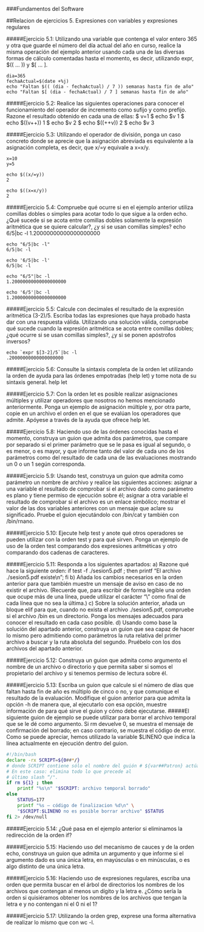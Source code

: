 ###Fundamentos del Software

##Relacion de ejercicios 5. Expresiones con variables y expresiones regulares

#####Ejercicio 5.1: Utilizando una variable que contenga el valor entero 365 y otra que guarde el número del día actual del año en curso, realice la misma operación del ejemplo anterior usando cada una de las diversas formas de cálculo comentadas hasta el momento, es decir, utilizando expr, $(( ... )) y $[ ... ].

	dia=365
    fechaActual=$(date +%j)
	echo "Faltan $(( (dia - fechaActual) / 7 )) semanas hasta fin de año"
    echo "Faltan $[ (dia - fechaActual) / 7 ] semanas hasta fin de año"

#####Ejercicio 5.2: Realice las siguientes operaciones para conocer el funcionamiento del operador de incremento como sufijo y como prefijo. Razone el resultado obtenido en cada una de ellas:
	$ v=1
	$ echo $v
    1
	$ echo $((v++))
    1
    $ echo $v
    2
	$ echo $((++v))
    2
	$ echo $v
	3

#####Ejercicio 5.3: Utilizando el operador de división, ponga un caso concreto donde se aprecie que la asignación abreviada es equivalente a la asignación completa, es decir, que x/=y equivale a x=x/y.

	x=10
    y=5
    
    echo $((x/=y))
    2
	
    echo $((x=x/y))
    2

#####Ejercicio 5.4: Compruebe qué ocurre si en el ejemplo anterior utiliza comillas dobles o simples para acotar todo lo que sigue a la orden echo. ¿Qué sucede si se acota entre comillas dobles solamente la expresión aritmética que se quiere calcular?, ¿y si se usan comillas simples?
	echo 6/5|bc -l
    1.20000000000000000000
    
    echo "6/5|bc -l"
    6/5|bc -l
    
    echo '6/5|bc -l'
    6/5|bc -l
    
    echo "6/5"|bc -l
    1.20000000000000000000
    
    echo '6/5'|bc -l
    1.20000000000000000000

	


#####Ejercicio 5.5: Calcule con decimales el resultado de la expresión aritmética (3-2)/5. Escriba todas las expresiones que haya probado hasta dar con una respuesta válida. Utilizando una solución válida, compruebe qué sucede cuando la expresión aritmética se acota entre comillas dobles; ¿qué ocurre si se usan comillas simples?, ¿y si se ponen apóstrofos inversos?

	echo `expr $[3-2]/5`|bc -l
    .20000000000000000000


#####Ejercicio 5.6: Consulte la sintaxis completa de la orden let utilizando la orden de ayuda para las órdenes empotradas (help let) y tome nota de su sintaxis general.
	help let


#####Ejercicio 5.7: Con la orden let es posible realizar asignaciones múltiples y utilizar operadores que nosotros no hemos mencionado anteriormente. Ponga un ejemplo de asignación múltiple y, por otra parte, copie en un archivo el orden en el que se evalúan los operadores que admite. Apóyese a través de la ayuda que ofrece help let.

#####Ejercicio 5.8: Haciendo uso de las órdenes conocidas hasta el momento, construya un guion que admita dos parámetros, que compare por separado si el primer parámetro que se le pasa es igual al segundo, o es menor, o es mayor, y que informe tanto del valor de cada uno de los parámetros como del resultado de cada una de las evaluaciones mostrando un 0 o un 1 según corresponda.

#####Ejercicio 5.9: Usando test, construya un guion que admita como parámetro un nombre de archivo y realice las siguientes acciones: asignar a una variable el resultado de comprobar si el archivo dado como parámetro es plano y tiene permiso de ejecución sobre él; asignar a otra variable el resultado de comprobar si el archivo es un enlace simbólico; mostrar el valor de las dos variables anteriores con un mensaje que aclare su significado. Pruebe el guion ejecutándolo con /bin/cat y también con /bin/rnano.


#####Ejercicio 5.10: Ejecute help test y anote qué otros operadores se pueden utilizar con la orden test y para qué sirven. Ponga un ejemplo de uso de la orden test comparando dos expresiones aritméticas y otro comparando dos cadenas de caracteres.

#####Ejercicio 5.11: Responda a los siguientes apartados:
	a) Razone qué hace la siguiente orden:
		if test -f ./sesion5.pdf ; then printf “El archivo ./sesion5.pdf existe\n”; fi
	b) Añada los cambios necesarios en la orden anterior para que también muestre un mensaje de aviso en caso de no existir el archivo. (Recuerde que, para escribir de forma legible una orden que ocupe más de una línea, puede utilizar el carácter “\” como final de cada línea que no sea la última.)
	c) Sobre la solución anterior, añada un bloque elif para que, cuando no exista el archivo ./sesion5.pdf, compruebe si el archivo /bin es un directorio. Ponga los mensajes adecuados para conocer el resultado en cada caso posible.
	d) Usando como base la solución del apartado anterior, construya un guion que sea capaz de hacer lo mismo pero admitiendo como parámetros la ruta relativa del primer archivo a buscar y la ruta absoluta del segundo. Pruébelo con los dos archivos del apartado anterior.


#####Ejercicio 5.12: Construya un guion que admita como argumento el nombre de un archivo o directorio y que permita saber si somos el propietario del archivo y si tenemos permiso de lectura sobre él.

#####Ejercicio 5.13: Escriba un guion que calcule si el número de días que faltan hasta fin de año es múltiplo de cinco o no, y que comunique el resultado de la evaluación. Modifique el guion anterior para que admita la opción -h de manera que, al ejecutarlo con esa opción, muestre información de para qué sirve el guion y cómo debe ejecutarse.
#####El siguiente guion de ejemplo se puede utilizar para borrar el archivo temporal que se le dé como argumento. Si rm devuelve 0, se muestra el mensaje de confirmación del borrado; en caso contrario, se muestra el código de error. Como se puede apreciar, hemos utilizado la variable $LINENO que indica la línea actualmente en ejecución dentro del guion.

```bash
#!/bin/bash
declare -rx SCRIPT=${0##*/}
# donde SCRIPT contiene sólo el nombre del guión # ${var##Patron} actúa eliminando de $var aquella parte # que cumpla de $Patron desde el principio de $var
# En este caso: elimina todo lo que precede al
# último slash “/".
if rm ${1} ; then
	printf "%s\n" "$SCRIPT: archivo temporal borrado"
else
    STATUS=177
	printf "%s – código de finalizacion %d\n" \
	"$SCRIPT:$LINENO no es posible borrar archivo" $STATUS
fi 2> /dev/null

```

#####Ejercicio 5.14: ¿Qué pasa en el ejemplo anterior si eliminamos la redirección de la orden if?

#####Ejercicio 5.15: Haciendo uso del mecanismo de cauces y de la orden echo, construya un guion que admita un argumento y que informe si el argumento dado es una única letra, en mayúsculas o en minúsculas, o es algo distinto de una única letra.


#####Ejercicio 5.16: Haciendo uso de expresiones regulares, escriba una orden que permita buscar en el árbol de directorios los nombres de los archivos que contengan al menos un dígito y la letra e. ¿Cómo sería la orden si quisiéramos obtener los nombres de los archivos que tengan la letra e y no contengan ni el 0 ni el 1?


#####Ejercicio 5.17: Utilizando la orden grep, exprese una forma alternativa de realizar lo mismo que con wc -l.